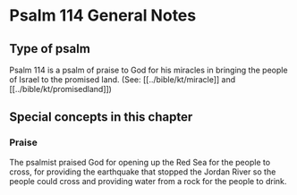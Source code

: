 # Psalm 114 General Notes
## Type of psalm

Psalm 114 is a psalm of praise to God for his miracles in bringing the people of Israel to the promised land. (See: [[../bible/kt/miracle]] and [[../bible/kt/promisedland]])

## Special concepts in this chapter

### Praise
The psalmist praised God for opening up the Red Sea for the people to cross, for providing the earthquake that stopped the Jordan River so the people could cross and providing water from a rock for the people to drink.